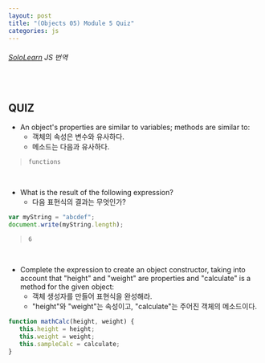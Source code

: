 ```yaml
---
layout: post
title: "(Objects 05) Module 5 Quiz"
categories: js
---
```


###### [SoloLearn](https://www.sololearn.com/) JS 번역

<br>

## QUIZ

- An object's properties are similar to variables; methods are similar to:
  - 객체의 속성은 변수와 유사하다.
  - 메소드는 다음과 유사하다.

> `functions`

<br>

- What is the result of the following expression?
  - 다음 표현식의 결과는 무엇인가?

```js
var myString = "abcdef";
document.write(myString.length);
```

> `6`

<br>

- Complete the expression to create an object constructor, taking into account that "height" and "weight" are properties and "calculate" is a method for the given object:
  - 객체 생성자를 만들어 표현식을 완성해라.
  - "height"와 "weight"는 속성이고, "calculate"는 주어진 객체의 메소드이다.

```js
function mathCalc(height, weight) {
   this.height = height;
   this.weight = weight;
   this.sampleCalc = calculate;
}
```

<br>